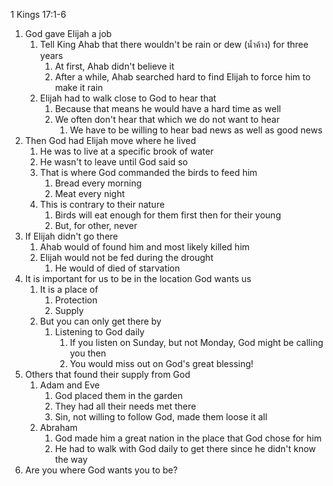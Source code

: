 1 Kings 17:1-6

1. God gave Elijah a job
	1. Tell King Ahab that there wouldn't be rain or dew (น้ำค้าง) for three years
		1. At first, Ahab didn't believe it
		2. After a while, Ahab searched hard to find Elijah to force him to make it rain
	2. Elijah had to walk close to God to hear that
		1. Because that means he would have a hard time as well
		2. We often don't hear that which we do not want to hear
			1. We have to be willing to hear bad news as well as good news
2. Then God had Elijah move where he lived
	1. He was to live at a specific brook of water
	2. He wasn't to leave until God said so
	3. That is where God commanded the birds to feed him
		1. Bread every morning
		2. Meat every night
	4. This is contrary to their nature
		1. Birds will eat enough for them first then for their young
		2. But, for other, never
3. If Elijah didn't go there
	1. Ahab would of found him and most likely killed him
	2. Elijah would not be fed during the drought
		1. He would of died of starvation
4. It is important for us to be in the location God wants us
	1. It is a place of
		1. Protection
		2. Supply
	2. But you can only get there by
		1. Listening to God daily
			1. If you listen on Sunday, but not Monday, God might be calling you then
			2. You would miss out on God's great blessing!
5. Others that found their supply from God
	1. Adam and Eve
		1. God placed them in the garden
		2. They had all their needs met there
		3. Sin, not willing to follow God, made them loose it all
	2. Abraham
		1. God made him a great nation in the place that God chose for him
		2. He had to walk with God daily to get there since he didn't know the way
6. Are you where God wants you to be?